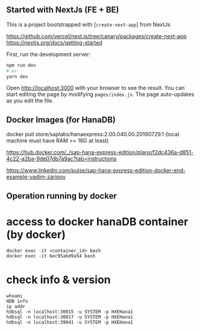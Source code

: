 ## Started with NextJs (FE + BE)
This is a project bootstrapped with [`create-next-app`] from NextJs

https://github.com/vercel/next.js/tree/canary/packages/create-next-app
https://nextjs.org/docs/getting-started

First, run the development server:
```bash
npm run dev
# or
yarn dev
```

Open [http://localhost:3000](http://localhost:3000) with your browser to see the result.
You can start editing the page by modifying `pages/index.js`. The page auto-updates as you edit the file.

## Docker Images (for HanaDB)

docker pull store/saplabs/hanaexpress:2.00.040.00.20190729.1 (local machine must have RAM >= 16G at least)

https://hub.docker.com/_/sap-hana-express-edition/plans/f2dc436a-d851-4c22-a2ba-9de07db7a9ac?tab=instructions

https://www.linkedin.com/pulse/sap-hana-express-edition-docker-end-example-vadim-zaripov

## Operation running by docker
# access to docker hanaDB container (by docker)
    docker exec -it <container_id> bash
    docker exec -it 6ec95abd9a54 bash
# check info & version
    whoami
    HDB info
    ip addr    
    hdbsql -n localhost:30015 -u SYSTEM -p HXEHana1
    hdbsql -n localhost:30017 -u SYSTEM -p HXEHana1
    hdbsql -n localhost:39041 -u SYSTEM -p HXEHana1
    
